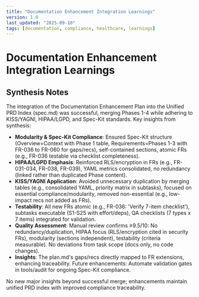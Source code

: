 ```yaml
---
title: "Documentation Enhancement Integration Learnings"
version: 1.0
last_updated: "2025-09-10"
tags: [documentation, compliance, healthcare, learnings]
---
```


# Documentation Enhancement Integration Learnings

## Synthesis Notes

The integration of the Documentation Enhancement Plan into the Unified PRD Index (spec.md) was successful, merging Phases 1-4 while adhering to KISS/YAGNI, HIPAA/LGPD, and Spec-Kit standards. Key insights from synthesis:

- **Modularity & Spec-Kit Compliance**: Ensured Spec-Kit structure (Overview=Context with Phase 1 table, Requirements=Phases 1-3 with FR-036 to FR-060 for gaps/recs), self-contained sections, atomic FRs (e.g., FR-036 testable via checklist completeness).
- **HIPAA/LGPD Emphasis**: Reinforced RLS/encryption in FRs (e.g., FR-031-034, FR-038, FR-039), YAML metrics consolidated, no redundancy (linked rather than duplicated Phase content).
- **KISS/YAGNI Application**: Avoided unnecessary duplication by merging tables (e.g., consolidated YAML, priority matrix in subtasks), focused on essential compliance/modularity, removed non-essential (e.g., low-impact recs not added as FRs).
- **Testability**: All new FRs atomic (e.g., FR-036: 'Verify 7-item checklist'), subtasks executable (S1-S25 with effort/deps), QA checklists (7 types x 7 items) integrated for validation.
- **Quality Assessment**: Manual review confirms ≥9.5/10: No redundancy/duplication, HIPAA focus (RLS/encryption cited in security FRs), modularity (sections independent), testability (criteria measurable). No deviations from task scope (docs only, no code changes).
- **Insights**: The plan.md's gaps/recs directly mapped to FR extensions, enhancing traceability. Future enhancements: Automate validation gates in tools/audit for ongoing Spec-Kit compliance.

No new major insights beyond successful merge; enhancements maintain unified PRD index with improved compliance traceability.
